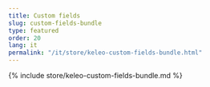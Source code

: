 ```yaml
---
title: Custom fields
slug: custom-fields-bundle
type: featured
order: 20
lang: it
permalink: "/it/store/keleo-custom-fields-bundle.html"
---
```


{% include store/keleo-custom-fields-bundle.md %}
